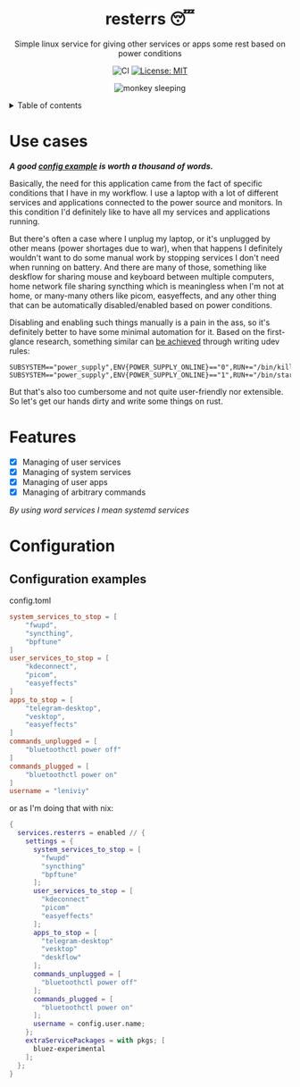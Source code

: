 <h1 align="center">resterrs 😴</h1>
<p align="center">Simple linux service for giving other services or apps some rest based on power conditions</p>

<div align="center">

![CI](https://github.com/Lenivaya/qrrs/workflows/CI/badge.svg)
[![License: MIT](https://img.shields.io/github/license/lenivaya/resterrs)](./LICENSE)

![monkey sleeping](https://github.com/user-attachments/assets/1fd2f02b-a229-48f1-9827-2a389b9c1ef5)

</div>

<details>
<summary>Table of contents</summary>

- [Use cases](#use-cases)
- [Features](#features)
- [Usage](#usage)
- [Configuration](#configuration)
- [License](#license)

</details>

# Use cases

**_A good [config example](#configuration-example) is worth a thousand of words._**

Basically, the need for this application came from the fact of specific conditions that I have in my workflow. I use a laptop with a lot of different services and applications connected to the power source and monitors. In this condition I'd definitely like to have all my services and applications running.

But there's often a case where I unplug my laptop, or it's unplugged by other means (power shortages due to war), when that happens I definitely wouldn't want to do some manual work by stopping services I don't need when running on battery. And there are many of those, something like deskflow for sharing mouse and keyboard between multiple computers, home network file sharing syncthing which is meaningless when I'm not at home, or many-many others like picom, easyeffects, and any other thing that can be automatically disabled/enabled based on power conditions.

Disabling and enabling such things manually is a pain in the ass, so it's definitely better to have some minimal automation for it. Based on the first-glance research, something similar can [be achieved](https://superuser.com/q/1417292) through writing udev rules:

```shell
SUBSYSTEM=="power_supply",ENV{POWER_SUPPLY_ONLINE}=="0",RUN+="/bin/killcompton.sh"
SUBSYSTEM=="power_supply",ENV{POWER_SUPPLY_ONLINE}=="1",RUN+="/bin/startcompton.sh"
```

But that's also too cumbersome and not quite user-friendly nor extensible. So let's get our hands dirty and write some things on rust.

# Features

- [x] Managing of user services
- [x] Managing of system services
- [x] Managing of user apps
- [x] Managing of arbitrary commands

_By using word services I mean systemd services_

# Configuration

## Configuration examples

config.toml

```toml
system_services_to_stop = [
    "fwupd",
    "syncthing",
    "bpftune"
]
user_services_to_stop = [
    "kdeconnect",
    "picom",
    "easyeffects"
]
apps_to_stop = [
    "telegram-desktop",
    "vesktop",
    "easyeffects"
]
commands_unplugged = [
    "bluetoothctl power off"
]
commands_plugged = [
    "bluetoothctl power on"
]
username = "leniviy"
```

or as I'm doing that with nix:

```nix
{
  services.resterrs = enabled // {
    settings = {
      system_services_to_stop = [
        "fwupd"
        "syncthing"
        "bpftune"
      ];
      user_services_to_stop = [
        "kdeconnect"
        "picom"
        "easyeffects"
      ];
      apps_to_stop = [
        "telegram-desktop"
        "vesktop"
        "deskflow"
      ];
      commands_unplugged = [
        "bluetoothctl power off"
      ];
      commands_plugged = [
        "bluetoothctl power on"
      ];
      username = config.user.name;
    };
    extraServicePackages = with pkgs; [
      bluez-experimental
    ];
  };
}
```


